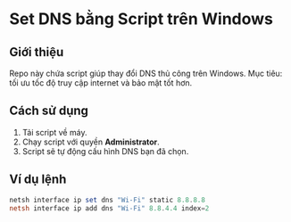 # Set DNS bằng Script trên Windows

## Giới thiệu
Repo này chứa script giúp thay đổi DNS thủ công trên Windows.
Mục tiêu: tối ưu tốc độ truy cập internet và bảo mật tốt hơn.

## Cách sử dụng
1. Tải script về máy.
2. Chạy script với quyền **Administrator**.
3. Script sẽ tự động cấu hình DNS bạn đã chọn.

## Ví dụ lệnh
```powershell
netsh interface ip set dns "Wi-Fi" static 8.8.8.8
netsh interface ip add dns "Wi-Fi" 8.8.4.4 index=2
